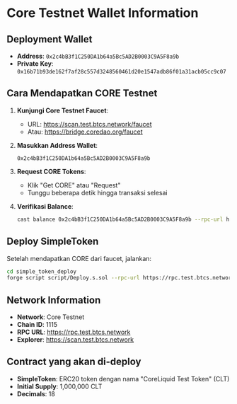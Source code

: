 # Core Testnet Wallet Information

## Deployment Wallet
- **Address**: `0x2c4bB3f1C250DA1b64a5Bc5AD2B0003C9A5F8a9b`
- **Private Key**: `0x16b71b93de162f7af28c557d3248560461d20e1547adb86f01a31acb05cc9c07`

## Cara Mendapatkan CORE Testnet

1. **Kunjungi Core Testnet Faucet**:
   - URL: https://scan.test.btcs.network/faucet
   - Atau: https://bridge.coredao.org/faucet

2. **Masukkan Address Wallet**:
   ```
   0x2c4bB3f1C250DA1b64a5Bc5AD2B0003C9A5F8a9b
   ```

3. **Request CORE Tokens**:
   - Klik "Get CORE" atau "Request"
   - Tunggu beberapa detik hingga transaksi selesai

4. **Verifikasi Balance**:
   ```bash
   cast balance 0x2c4bB3f1C250DA1b64a5Bc5AD2B0003C9A5F8a9b --rpc-url https://rpc.test.btcs.network
   ```

## Deploy SimpleToken

Setelah mendapatkan CORE dari faucet, jalankan:

```bash
cd simple_token_deploy
forge script script/Deploy.s.sol --rpc-url https://rpc.test.btcs.network --broadcast --legacy --gas-price 2000000000
```

## Network Information
- **Network**: Core Testnet
- **Chain ID**: 1115
- **RPC URL**: https://rpc.test.btcs.network
- **Explorer**: https://scan.test.btcs.network

## Contract yang akan di-deploy
- **SimpleToken**: ERC20 token dengan nama "CoreLiquid Test Token" (CLT)
- **Initial Supply**: 1,000,000 CLT
- **Decimals**: 18